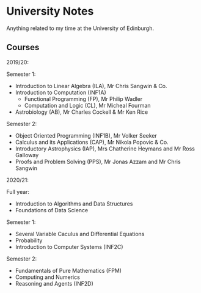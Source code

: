 # University Notes

Anything related to my time at the University of Edinburgh.

## Courses

2019/20:

Semester 1:
  - Introduction to Linear Algebra (ILA), Mr Chris Sangwin & Co.
  - Introduction to Computation (INF1A)
     - Functional Programming (FP), Mr Philip Wadler
     - Computation and Logic (CL), Mr Micheal Fourman
  - Astrobiology (AB), Mr Charles Cockell & Mr Ken Rice
  
Semester 2:
  - Object Oriented Programming (INF1B), Mr Volker Seeker
  - Calculus and its Applications (CAP), Mr Nikola Popovic & Co.
  - Introductory Astrophysics (IAP), Mrs Chatherine Heymans and Mr Ross Galloway 
  - Proofs and Problem Solving (PPS), Mr Jonas Azzam and Mr Chris Sangwin
  
2020/21:

Full year:
  - Introduction to Algorithms and Data Structures
  - Foundations of Data Science
  
Semester 1:
  - Several Variable Caculus and Differential Equations
  - Probability
  - Introduction to Computer Systems (INF2C)
  
Semester 2:
  - Fundamentals of Pure Mathematics (FPM)
  - Computing and Numerics
  - Reasoning and Agents (INF2D)
